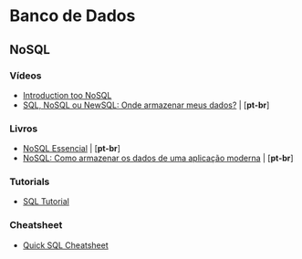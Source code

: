 # Banco de Dados


## NoSQL

### Vídeos
  - [Introduction too NoSQL](https://www.youtube.com/watch?v=qI_g07C_Q5I)
  - [SQL, NoSQL ou NewSQL: Onde armazenar meus dados?](https://www.youtube.com/watch?v=gx1xT_GzH_g) | [**pt-br**]
  
### Livros
  - [NoSQL Essencial](https://novatec.com.br/livros/nosql-essencial/) | [**pt-br**]
  - [NoSQL: Como armazenar os dados de uma aplicação moderna](https://www.casadocodigo.com.br/products/livro-nosql) | [**pt-br**]
  
### Tutorials
  - [SQL Tutorial](http://sqlzoo.net/)
  
### Cheatsheet
  - [Quick SQL Cheatsheet](https://github.com/enochtangg/quick-SQL-cheatsheet)
